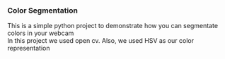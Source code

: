 ### Color Segmentation
This is a simple python project to demonstrate how you can segmentate colors in your webcam </br> 
In this project we used open cv. Also, we used HSV as our color representation
